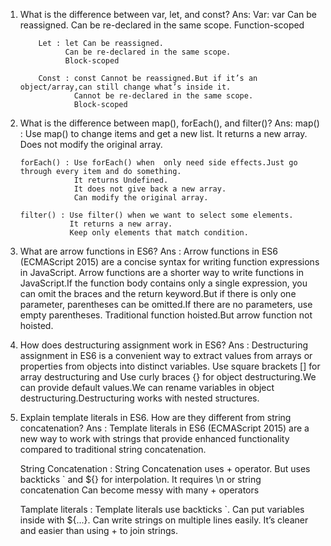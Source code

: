  1) What is the difference between var, let, and const?
        Ans: Var: var Can be reassigned.
                  Can be re-declared in the same scope.
                  Function-scoped
                  
            Let : let Can be reassigned.
                  Can be re-declared in the same scope.
                  Block-scoped

            Const : const Cannot be reassigned.But if it’s an object/array,can still change what’s inside it.
                    Cannot be re-declared in the same scope.
                    Block-scoped

 2) What is the difference between map(), forEach(), and filter()?
        Ans: map() : Use map() to change items and get a new list.
                    It returns a new array.
                    Does not modify the original array.

        forEach() : Use forEach() when  only need side effects.Just go through every item and do something.
                    It returns Undefined.
                    It does not give back a new array.
                    Can modify the original array.

        filter() : Use filter() when we want to select some elements.
                   It returns a new array.
                   Keep only elements that match condition.

 3) What are arrow functions in ES6?
        Ans : Arrow functions in ES6 (ECMAScript 2015) are a concise syntax for writing function expressions in JavaScript.
              Arrow functions are a shorter way to write functions in JavaScript.If the function body contains only a single expression, you can omit the braces and the return keyword.But if there is only one parameter, parentheses can be omitted.If there are no parameters, use empty parentheses.
              Traditional function hoisted.But arrow function not hoisted.

4) How does destructuring assignment work in ES6?
      Ans : Destructuring assignment in ES6 is a convenient way to extract values from arrays or properties from objects into distinct variables.
            Use square brackets [] for array destructuring and Use curly braces {} for object destructuring.We can provide default values.We can rename variables in object destructuring.Destructuring works with nested structures.

5) Explain template literals in ES6. How are they different from string concatenation?
      Ans : Template literals in ES6 (ECMAScript 2015) are a new way to work with strings that provide enhanced functionality compared to traditional string concatenation.

      String Concatenation :
      String Concatenation uses + operator. But  uses backticks ` and ${} for interpolation.
      It requires \n or string concatenation
      Can become messy with many + operators

      Tamplate literals :
      Template literals use backticks `.
      Can put variables inside with ${...}.
      Can write strings on multiple lines easily.
      It’s cleaner and easier than using + to join strings.




